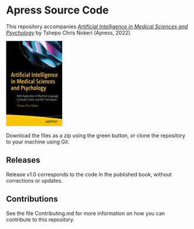 # Apress Source Code

This repository accompanies [*Artificial Intelligence in Medical Sciences and Psychology*](https://link.springer.com/book/10.1007/978-1-4842-8217-5) by Tshepo Chris Nokeri (Apress, 2022).

[comment]: #cover
![Cover image](978-1-4842-8216-8.jpg)

Download the files as a zip using the green button, or clone the repository to your machine using Git.

## Releases

Release v1.0 corresponds to the code in the published book, without corrections or updates.

## Contributions

See the file Contributing.md for more information on how you can contribute to this repository.